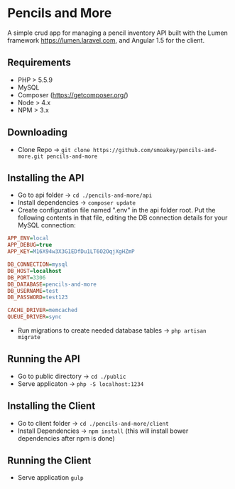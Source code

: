 # Pencils and More

A simple crud app for managing a pencil inventory API built with the Lumen framework https://lumen.laravel.com, and Angular 1.5 for the client. 


## Requirements

- PHP > 5.5.9
- MySQL
- Composer (https://getcomposer.org/)
- Node > 4.x
- NPM > 3.x


## Downloading
 - Clone Repo -> 
	```git clone https://github.com/smoakey/pencils-and-more.git pencils-and-more```


## Installing the API

- Go to api folder -> 
	```cd ./pencils-and-more/api```
- Install dependencies -> 
	```composer update```
- Create configuration file named ".env" in the api folder root. Put the following contents in that file, editing the DB connection details for your MySQL connection: 
```ini
APP_ENV=local
APP_DEBUG=true
APP_KEY=M16X94w3X3G1EDfDu1LT6O2OqjXgHZmP

DB_CONNECTION=mysql
DB_HOST=localhost
DB_PORT=3306
DB_DATABASE=pencils-and-more
DB_USERNAME=test
DB_PASSWORD=test123

CACHE_DRIVER=memcached
QUEUE_DRIVER=sync
```
- Run migrations to create needed database tables -> ```php artisan migrate```


## Running the API

- Go to public directory -> ```cd ./public```
- Serve applicaton -> ```php -S localhost:1234```


## Installing the Client

- Go to client folder -> ```cd ./pencils-and-more/client```
- Install Dependencies -> ```npm install``` (this will install bower dependencies after npm is done)


## Running the Client

- Serve application ```gulp```
